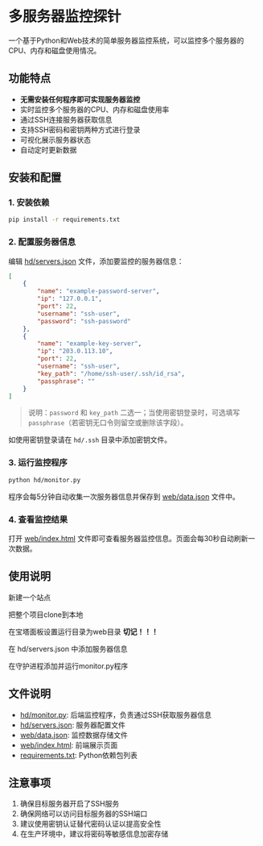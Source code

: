 # 多服务器监控探针

一个基于Python和Web技术的简单服务器监控系统，可以监控多个服务器的CPU、内存和磁盘使用情况。

## 功能特点

- **无需安装任何程序即可实现服务器监控**
- 实时监控多个服务器的CPU、内存和磁盘使用率
- 通过SSH连接服务器获取信息
- 支持SSH密码和密钥两种方式进行登录
- 可视化展示服务器状态
- 自动定时更新数据

## 安装和配置

### 1. 安装依赖

```bash
pip install -r requirements.txt
```

### 2. 配置服务器信息

编辑 [hd/servers.json](hd/servers.json) 文件，添加要监控的服务器信息：

```json
[
    {
        "name": "example-password-server",
        "ip": "127.0.0.1",
        "port": 22,
        "username": "ssh-user",
        "password": "ssh-password"
    },
    {
        "name": "example-key-server",
        "ip": "203.0.113.10",
        "port": 22,
        "username": "ssh-user",
        "key_path": "/home/ssh-user/.ssh/id_rsa",
        "passphrase": ""
    }
]
```

> 说明：`password` 和 `key_path` 二选一；当使用密钥登录时，可选填写 `passphrase`（若密钥无口令则留空或删除该字段）。

如使用密钥登录请在 `hd/.ssh` 目录中添加密钥文件。

### 3. 运行监控程序

```bash
python hd/monitor.py
```

程序会每5分钟自动收集一次服务器信息并保存到 [web/data.json](web/data.json) 文件中。

### 4. 查看监控结果

打开 [web/index.html](web/index.html) 文件即可查看服务器监控信息。页面会每30秒自动刷新一次数据。


## 使用说明

新建一个站点

把整个项目clone到本地

在宝塔面板设置运行目录为web目录 **切记！！！**

在 hd/servers.json 中添加服务器信息

在守护进程添加并运行monitor.py程序

## 文件说明

- [hd/monitor.py](hd/monitor.py): 后端监控程序，负责通过SSH获取服务器信息
- [hd/servers.json](hd/servers.json): 服务器配置文件
- [web/data.json](web/data.json): 监控数据存储文件
- [web/index.html](web/index.html): 前端展示页面
- [requirements.txt](requirements.txt): Python依赖包列表

## 注意事项

1. 确保目标服务器开启了SSH服务
2. 确保网络可以访问目标服务器的SSH端口
3. 建议使用密钥认证替代密码认证以提高安全性
4. 在生产环境中，建议将密码等敏感信息加密存储

